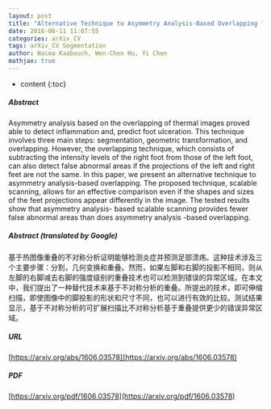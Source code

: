 ```yaml
---
layout: post
title: "Alternative Technique to Asymmetry Analysis-Based Overlapping for Foot Ulcer Examination: Scalable Scanning"
date: 2016-06-11 11:07:55
categories: arXiv_CV
tags: arXiv_CV Segmentation
author: Naima Kaabouch, Wen-Chen Hu, Yi Chen
mathjax: true
---
```


* content
{:toc}

##### Abstract
Asymmetry analysis based on the overlapping of thermal images proved able to detect inflammation and, predict foot ulceration. This technique involves three main steps: segmentation, geometric transformation, and overlapping. However, the overlapping technique, which consists of subtracting the intensity levels of the right foot from those of the left foot, can also detect false abnormal areas if the projections of the left and right feet are not the same. In this paper, we present an alternative technique to asymmetry analysis-based overlapping. The proposed technique, scalable scanning, allows for an effective comparison even if the shapes and sizes of the feet projections appear differently in the image. The tested results show that asymmetry analysis- based scalable scanning provides fewer false abnormal areas than does asymmetry analysis -based overlapping.

##### Abstract (translated by Google)
基于热图像重叠的不对称分析证明能够检测炎症并预测足部溃疡。这种技术涉及三个主要步骤：分割，几何变换和重叠。然而，如果左脚和右脚的投影不相同，则从左脚的右脚减去右脚的强度级别的重叠技术也可以检测到错误的异常区域。在本文中，我们提出了一种替代技术来基于不对称分析的重叠。所提出的技术，即可伸缩扫描，即使图像中的脚投影的形状和尺寸不同，也可以进行有效的比较。测试结果显示，基于不对称分析的可扩展扫描比不对称分析基于重叠提供更少的错误异常区域。

##### URL
[https://arxiv.org/abs/1606.03578](https://arxiv.org/abs/1606.03578)

##### PDF
[https://arxiv.org/pdf/1606.03578](https://arxiv.org/pdf/1606.03578)

